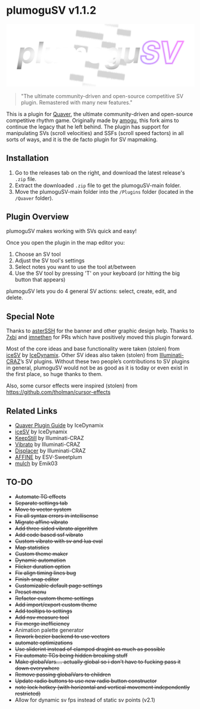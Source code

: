 # plumoguSV v1.1.2
<img src="./assets/logo.png" alt="plumoguSV Logo">

> "The ultimate community-driven and open-source competitive SV plugin. Remastered with many new features."

This is a plugin for [Quaver](https://github.com/Quaver), the ultimate community-driven and open-source competitive rhythm game. Originally made by [amogu](https://github.com/kloi34), this fork aims to continue the legacy that he left behind. The plugin has support for manipulating SVs (scroll velocities) and SSFs (scroll speed factors) in all sorts of ways, and it is the de facto plugin for SV mapmaking.

## Installation
1. Go to the releases tab on the right, and download the latest release's `.zip` file.
2. Extract the downloaded `.zip` file to get the plumoguSV-main folder.
3. Move the plumoguSV-main folder into the `/Plugins` folder (located in the `/Quaver` folder).

## Plugin Overview 
plumoguSV makes working with SVs quick and easy!

Once you open the plugin in the map editor you:
1. Choose an SV tool
2. Adjust the SV tool's settings
3. Select notes you want to use the tool at/between
4. Use the SV tool by pressing 'T' on your keyboard (or hitting the big button that appears)

plumoguSV lets you do 4 general SV actions: select, create, edit, and delete.

## Special Note
Thanks to [asterSSH](https://github.com/asterssh) for the banner and other graphic design help. Thanks to [7xbi](https://github.com/7xbi) and [imnethen](https://github.com/imnethen) for PRs which have positively moved this plugin forward.

Most of the core ideas and base functionality were taken (stolen) from [iceSV](https://github.com/IceDynamix/iceSV) by [IceDynamix](https://github.com/IceDynamix).
Other SV ideas also taken (stolen) from [Illuminati-CRAZ](https://github.com/Illuminati-CRAZ)’s SV plugins.
Without these two people’s contributions to SV plugins in general, plumoguSV would not be as good as it is today or even exist in the first place, so huge thanks to them.

Also, some cursor effects were inspired (stolen) from https://github.com/tholman/cursor-effects

## Related Links
* [Quaver Plugin Guide](https://github.com/IceDynamix/QuaverPluginGuide/blob/master/quaver_plugin_guide.md) by IceDynamix
* [iceSV](https://github.com/IceDynamix/iceSV) by IceDynamix
* [KeepStill](https://github.com/Illuminati-CRAZ/KeepStill) by Illuminati-CRAZ
* [Vibrato](https://github.com/Illuminati-CRAZ/Vibrato) by Illuminati-CRAZ
* [Displacer](https://github.com/Illuminati-CRAZ/Displacer) by Illuminati-CRAZ
* [AFFINE](https://github.com/ESV-Sweetplum/AFFINE) by ESV-Sweetplum
* [mulch](https://github.com/Emik03/mulch) by Emik03

## TO-DO
* ~~Automate TG effects~~
* ~~Separate settings tab~~
* ~~Move to vector system~~
* ~~Fix all syntax errors in intellisense~~
* ~~Migrate affine vibrato~~
* ~~Add three sided vibrato algorithm~~
* ~~Add code based ssf vibrato~~
* ~~Custom vibrato with sv and lua eval~~
* ~~Map statistics~~
* ~~Custom theme maker~~
* ~~Dynamic automation~~
* ~~Flicker duration option~~
* ~~Fix align timing lines bug~~
* ~~Finish snap editor~~
* ~~Customizable default page settings~~
* ~~Preset menu~~
* ~~Refactor custom theme settings~~
* ~~Add import/export custom theme~~
* ~~Add tooltips to settings~~
* ~~Add nsv measure tool~~
* ~~Fix merge inefficiency~~
* Animation palette generator
* ~~Rework bezier backend to use vectors~~
* ~~automate optimizations~~
* ~~Use sliderint instead of clamped dragint as much as possible~~
* ~~Fix automate TGs being hidden breaking stuff~~
* ~~Make globalVars.... actually global so i don't have to fucking pass it down everywhere~~
* ~~Remove passing globalVars to children~~
* ~~Update radio buttons to use new radio button constructor~~
* ~~note lock hotkey (with horizontal and vertical movement independently restricted)~~
* Allow for dynamic sv fps instead of static sv points (v2.1)
